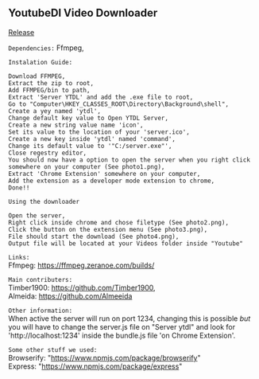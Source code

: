 ## YoutubeDl Video Downloader

[Release](https://github.com/Timber1900/YoutubeVideoDownloader/releases/tag/1.0)


`Dependencies:`
    Ffmpeg,

`Instalation Guide:`
 
~~~
Download FFMPEG,
Extract the zip to root,
Add FFMPEG/bin to path,
Extract 'Server YTDL' and add the .exe file to root,
Go to "Computer\HKEY_CLASSES_ROOT\Directory\Background\shell",
Create a yey named 'ytdl',
Change default key value to Open YTDL Server,
Create a new string value name 'icon',
Set its value to the location of your 'server.ico',
Create a new key inside 'ytdl' named 'command',
Change its default value to '"C:/server.exe"',
Close regestry editor,
You should now have a option to open the server when you right click somewhere on your computer (See photo1.png),
Extract 'Chrome Extension' somewhere on your computer,
Add the extension as a developer mode extension to chrome,
Done!!
~~~


`Using the downloader`

~~~
Open the server,
Right click inside chrome and chose filetype (See photo2.png),
Click the button on the extension menu (See photo3.png),
File should start the download (See photo4.png),
Output file will be located at your Videos folder inside "Youtube"
~~~

`Links:` <br />Ffmpeg: https://ffmpeg.zeranoe.com/builds/ <br />




`Main contributers:` <br />Timber1900:   https://github.com/Timber1900, <br />Almeida: https://github.com/Almeeida

`Other information:` <br />When active the server will run on port 1234, changing this is possible *but* you will have to change the server.js file on "Server ytdl" and  look for 'http://localhost:1234' inside the bundle.js file 'on Chrome Extension'.

`Some other stuff we used:`<br />Browserify: "https://www.npmjs.com/package/browserify" <br />Express: "https://www.npmjs.com/package/express"
